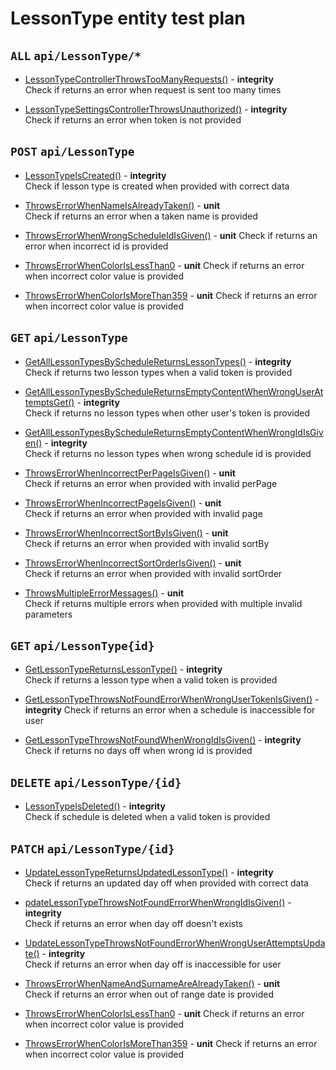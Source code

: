 # LessonType entity test plan

## `ALL` `api/LessonType/*`

- [LessonTypeControllerThrowsTooManyRequests()](../Entities/ELessonType/LessonTypeController.test.cs) - **integrity**  
  Check if returns an error when request is sent too many times

- [LessonTypeSettingsControllerThrowsUnauthorized()](../Entities/ELessonType/LessonTypeController.test.cs) - **integrity**  
  Check if returns an error when token is not provided

## `POST` `api/LessonType`

- [LessonTypeIsCreated()](../Entities/ELessonType/LessonTypeController.test.cs) - **integrity**  
  Check if lesson type is created when provided with correct data

- [ThrowsErrorWhenNameIsAlreadyTaken()](../Entities/ELessonType/CreateLessonTypeCommand.unit.cs) - **unit**  
  Check if returns an error when a taken name  is provided

- [ThrowsErrorWhenWrongScheduleIdIsGiven()](../Entities/ELessonType/CreateLessonTypeCommand.unit.cs) - **unit** 
  Check if returns an error when incorrect id is provided

- [ThrowsErrorWhenColorIsLessThan0](../Entities/ELessonType/CreateLessonTypeCommand.unit.cs) - **unit** 
  Check if returns an error when incorrect color value is provided

- [ThrowsErrorWhenColorIsMoreThan359](../Entities/ELessonType/CreateLessonTypeCommand.unit.cs) - **unit** 
  Check if returns an error when incorrect color value is provided

## `GET` `api/LessonType`

- [GetAllLessonTypesByScheduleReturnsLessonTypes()](../Entities/ELessonType/LessonTypeController.test.cs) - **integrity**  
  Check if returns two lesson types when a valid token is provided

- [GetAllLessonTypesByScheduleReturnsEmptyContentWhenWrongUserAttemptsGet()](../Entities/ELessonType/LessonTypeController.test.cs) - **integrity**  
  Check if returns no lesson types when other user's token is provided

- [GetAllLessonTypesByScheduleReturnsEmptyContentWhenWrongIdIsGiven()](../Entities/ELessonType/LessonTypeController.test.cs) - **integrity**  
  Check if returns no lesson types when wrong schedule id is provided

- [ThrowsErrorWhenIncorrectPerPageIsGiven()](../Entities/ELessonType/Queries/GetAllLessonType.unit.cs) - **unit**  
  Check if returns an error when provided with invalid perPage

- [ThrowsErrorWhenIncorrectPageIsGiven()](../Entities/ELessonType/Queries/GetAllLessonType.unit.cs) - **unit**  
  Check if returns an error when provided with invalid page

- [ThrowsErrorWhenIncorrectSortByIsGiven()](../Entities/ELessonType/Queries/GetAllLessonType.unit.cs) - **unit**  
  Check if returns an error when provided with invalid sortBy

- [ThrowsErrorWhenIncorrectSortOrderIsGiven()](../Entities/ELessonType/Queries/GetAllLessonType.unit.cs) - **unit**  
  Check if returns an error when provided with invalid sortOrder

- [ThrowsMultipleErrorMessages()](../Entities/ELessonType/Queries/GetAllLessonType.unit.cs) - **unit**  
  Check if returns multiple errors when provided with multiple invalid parameters

## `GET` `api/LessonType{id}`

- [GetLessonTypeReturnsLessonType()](../Entities/ELessonType/LessonTypeController.test.cs) - **integrity**  
  Check if returns a lesson type when a valid token is provided

- [GetLessonTypeThrowsNotFoundErrorWhenWrongUserTokenIsGiven()](../Entities/ELessonType/LessonTypeController.test.cs) - **integrity** 
  Check if returns an error when a schedule is inaccessible for user

- [GetLessonTypeThrowsNotFoundWhenWrongIdIsGiven()](../Entities/ELessonType/LessonTypeController.test.cs) - **integrity**  
  Check if returns no days off when wrong id is provided

## `DELETE` `api/LessonType/{id}`

- [LessonTypeIsDeleted()](../Entities/ELessonType/LessonTypeController.test.cs) - **integrity**  
  Check if schedule is deleted when a valid token is provided

## `PATCH` `api/LessonType/{id}`

- [UpdateLessonTypeReturnsUpdatedLessonType()](../Entities/ELessonType/LessonTypeController.test.cs) - **integrity**  
  Check if returns an updated day off when provided with correct data

- [pdateLessonTypeThrowsNotFoundErrorWhenWrongIdIsGiven()](../Entities/ELessonType/LessonTypeController.test.cs) - **integrity**  
  Check if returns an error when day off doesn't exists

- [UpdateLessonTypeThrowsNotFoundErrorWhenWrongUserAttemptsUpdate()](../Entities/ELessonType/LessonTypeController.test.cs) - **integrity**  
  Check if returns an error when day off is inaccessible for user

- [ThrowsErrorWhenNameAndSurnameAreAlreadyTaken()](../Entities/ELessonType/Commands/UpdateLessonTypeCommand.unit.cs) - **unit**  
  Check if returns an error when out of range date is provided

- [ThrowsErrorWhenColorIsLessThan0](../Entities/ELessonType/CreateLessonTypeCommand.unit.cs) - **unit** 
  Check if returns an error when incorrect color value is provided

- [ThrowsErrorWhenColorIsMoreThan359](../Entities/ELessonType/CreateLessonTypeCommand.unit.cs) - **unit** 
  Check if returns an error when incorrect color value is provided


